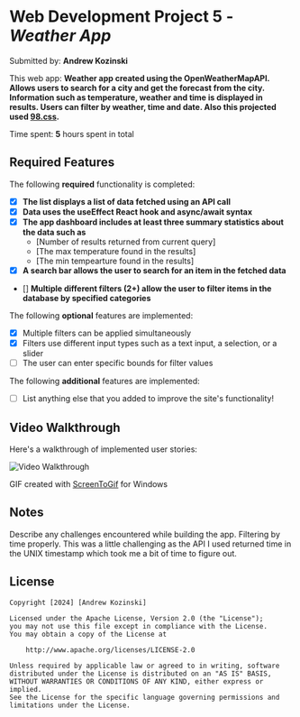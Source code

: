 # Web Development Project 5 - *Weather App*

Submitted by: **Andrew Kozinski**

This web app: **Weather app created using the OpenWeatherMapAPI. Allows users to search for a city and get the forecast from the city. Information such as temperature, weather and time is displayed in results. Users can filter by weather, time and date. Also this projected used [98.css](https://jdan.github.io/98.css/).**

Time spent: **5** hours spent in total

## Required Features

The following **required** functionality is completed:

- [X] **The list displays a list of data fetched using an API call**
- [X] **Data uses the useEffect React hook and async/await syntax**
- [X] **The app dashboard includes at least three summary statistics about the data such as**
  - [Number of results returned from current query]
  - [The max temperature found in the results]
  - [The min tempearture found in the results]
- [X] **A search bar allows the user to search for an item in the fetched data**
- [] **Multiple different filters (2+) allow the user to filter items in the database by specified categories**

The following **optional** features are implemented:

- [X] Multiple filters can be applied simultaneously
- [X] Filters use different input types such as a text input, a selection, or a slider
- [ ] The user can enter specific bounds for filter values

The following **additional** features are implemented:

* [ ] List anything else that you added to improve the site's functionality!

## Video Walkthrough

Here's a walkthrough of implemented user stories:

<img src='http://i.imgur.com/link/to/your/gif/file.gif' title='Video Walkthrough' width='' alt='Video Walkthrough' />

<!-- Replace this with whatever GIF tool you used! -->
GIF created with [ScreenToGif](https://www.screentogif.com/) for Windows

<!-- Recommended tools:
[Kap](https://getkap.co/) for macOS
[ScreenToGif](https://www.screentogif.com/) for Windows
[peek](https://github.com/phw/peek) for Linux. -->

## Notes

Describe any challenges encountered while building the app.
Filtering by time properly. This was a little challenging as the API I used returned time in the UNIX timestamp which took me a bit of time to figure out.

## License

    Copyright [2024] [Andrew Kozinski]

    Licensed under the Apache License, Version 2.0 (the "License");
    you may not use this file except in compliance with the License.
    You may obtain a copy of the License at

        http://www.apache.org/licenses/LICENSE-2.0

    Unless required by applicable law or agreed to in writing, software
    distributed under the License is distributed on an "AS IS" BASIS,
    WITHOUT WARRANTIES OR CONDITIONS OF ANY KIND, either express or implied.
    See the License for the specific language governing permissions and
    limitations under the License.